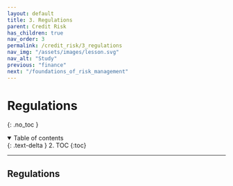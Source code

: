 ```yaml
---
layout: default
title: 3. Regulations
parent: Credit Risk
has_children: true
nav_order: 3
permalink: /credit_risk/3_regulations
nav_img: "/assets/images/lesson.svg"
nav_alt: "Study"
previous: "finance"
next: "/foundations_of_risk_management"
---
```


# Regulations

{: .no_toc }

<details open markdown="block">
  <summary>
    Table of contents
  </summary>
  {: .text-delta }
2. TOC
{:toc}
</details>

---

<div class="theory" markdown="1">

## Regulations

</div>